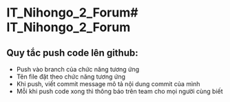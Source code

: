 # IT_Nihongo_2_Forum# IT_Nihongo_2_Forum

## Quy tắc push code lên github: 
- Push vào branch của chức năng tương ứng
- Tên file đặt theo chức năng tương ứng
- Khi push, viết commit message mô tả nội dung commit của mình
- Mỗi khi push code xong thì thông báo trên team cho mọi người cùng biết